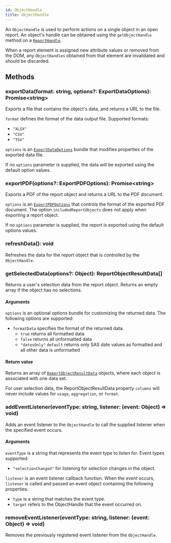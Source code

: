 ```yaml
---
id: ObjectHandle
title: ObjectHandle
---
```


An `ObjectHandle` is used to perform actions on a single object in an open
report. An object's handle can be obtained using the `getObjectHandle` method
on a [`ReportHandle`](ReportHandle.md).

When a report element is assigned new attribute values or removed from the DOM,
any `ObjectHandles` obtained from that element are invalidated and should be
discarded.

## Methods

### exportData(format: string, options?: ExportDataOptions): Promise\<string>
Exports a file that contains the object's data, and returns a URL to the file. 

`format` defines the format of the data output file.
Supported formats: 
  - `"XLSX"`
  - `"CSV"`
  - `"TSV"`

`options` is an [`ExportDataOptions`](ExportDataOptions.md) bundle that modifies properties of the exported data file. 

If no `options` parameter is supplied, the data will be exported using the default option values. 

### exportPDF(options?: ExportPDFOptions): Promise\<string>

Exports a PDF of the report object and returns a URL to the PDF document. 

`options` is an [`ExportPDFOptions`](ExportPDFOptions.md) that controls the format of the exported PDF document. The option `includedReportObjects` does not apply when exporting a report object.

If no `options` parameter is supplied, the report is exported using the default options values.

### refreshData(): void

Refreshes the data for the report object that is controlled by the
`ObjectHandle`.

### getSelectedData(options?: Object): ReportObjectResultData[]

Returns a user's selection data from the report object. Returns an empty array if the object has no selections.

#### Arguments

`options` is an optional options bundle for customizing the returned data. The following options are supported:

- `formatData` specifies the format of the returned data.
  - `true` returns all formatted data
  - `false` returns all unformatted data
  - `"datesOnly"` `default` returns only SAS date values as formatted and all other data is unformatted

#### Return value

Returns an array of [`ReportObjectResultData`](ReportObjectResultData.md) objects, where each object is associated with one data set.

For user selection data, the ReportObjectResultData property `columns` will never include values for `usage`, `aggregation`, or `format`.

### addEventListener(eventType: string, listener: (event: Object) => void)

Adds an event listener to the `ObjectHandle` to call the supplied listener when the specified event occurs.

#### Arguments

`eventType` is a string that represents the event type to listen for. Event types supported:
- `"selectionChanged"` for listening for selection changes in the object.

`listener` is an event listener callback function. When the event occurs, `listener` is called and passed an event object containing the following properties:
- `type` is a string that matches the event type.
- `target` refers to the ObjectHandle that the event occurred on.

### removeEventListener(eventType: string, listener: (event: Object) => void)

Removes the previously registered event listener from the `ObjectHandle`.
